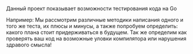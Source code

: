 Данный проект показывает возможности тестирования кода на Go

Например:
Mы рассмотрим различные методики написания одного и того же теста, их плюсы и минусы, 
а также попробуем определить: какого плана стоит придерживаться в будущем. 
Так же определим как проверять ваш код на возможные уловки компилятора или нарушения здравого смысла!
